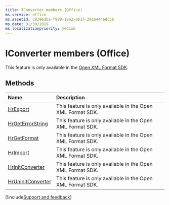 ```yaml
---
title: IConverter members (Office)
ms.service: office
ms.assetid: c8396dba-f980-18a2-0b17-29164446dc5b
ms.date: 01/30/2019
ms.localizationpriority: medium
---
```



# IConverter members (Office)

This feature is only available in the [Open XML Format SDK](/office/open-xml/open-xml-sdk).


## Methods

|Name|Description|
|:-----|:-----|
|[HrExport](../../Office.IConverter.HrExport.md)|This feature is only available in the Open XML Format SDK.|
|[HrGetErrorString](../../Office.IConverter.HrGetErrorString.md)|This feature is only available in the Open XML Format SDK.|
|[HrGetFormat](../../Office.IConverter.HrGetFormat.md)|This feature is only available in the Open XML Format SDK.|
|[HrImport](../../Office.IConverter.HrImport.md)|This feature is only available in the Open XML Format SDK.|
|[HrInitConverter](../../Office.IConverter.HrInitConverter.md)|This feature is only available in the Open XML Format SDK.|
|[HrUninitConverter](../../Office.IConverter.HrUninitConverter.md)|This feature is only available in the Open XML Format SDK.|

[!include[Support and feedback](~/includes/feedback-boilerplate.md)]